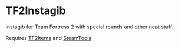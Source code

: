 # TF2Instagib
Instagib for Team Fortress 2 with special rounds and other neat stuff.

Requires [TF2Items](https://github.com/asherkin/TF2Items) and [SteamTools](https://builds.limetech.io/?p=steamtools)

